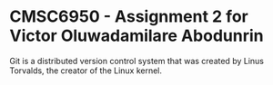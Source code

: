 # CMSC6950 - Assignment 2 for Victor Oluwadamilare Abodunrin
Git is a distributed version control system that was created by
Linus Torvalds, the creator of the Linux kernel.
